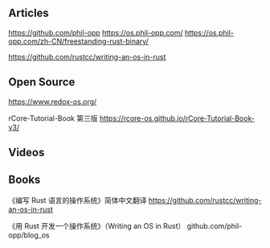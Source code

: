 



## Articles 
https://github.com/phil-opp
https://os.phil-opp.com/
https://os.phil-opp.com/zh-CN/freestanding-rust-binary/


https://github.com/rustcc/writing-an-os-in-rust


## Open Source
https://www.redox-os.org/

rCore-Tutorial-Book 第三版
https://rcore-os.github.io/rCore-Tutorial-Book-v3/


## Videos



## Books
《编写 Rust 语言的操作系统》简体中文翻译
  https://github.com/rustcc/writing-an-os-in-rust

《用 Rust 开发一个操作系统》（Writing an OS in Rust）
github.com/phil-opp/blog_os